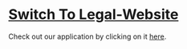 # [Switch To Legal-Website](https://switchtolegal.com/)
Check out our application by clicking on it [here](https://switchtolegal.com/).
